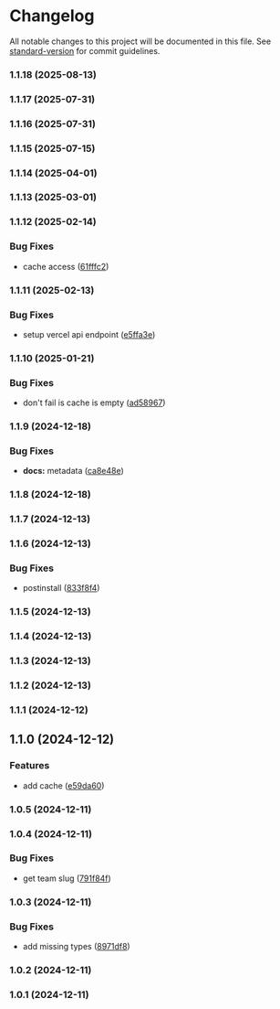 # Changelog

All notable changes to this project will be documented in this file. See [standard-version](https://github.com/conventional-changelog/standard-version) for commit guidelines.

### 1.1.18 (2025-08-13)

### 1.1.17 (2025-07-31)

### 1.1.16 (2025-07-31)

### 1.1.15 (2025-07-15)

### 1.1.14 (2025-04-01)

### 1.1.13 (2025-03-01)

### 1.1.12 (2025-02-14)


### Bug Fixes

* cache access ([61fffc2](https://github.com/vercel-labs/vercel-open/commit/61fffc20c19d4101bd908a7faea3619ad6aa7d6f))

### 1.1.11 (2025-02-13)


### Bug Fixes

* setup vercel api endpoint ([e5ffa3e](https://github.com/vercel-labs/vercel-open/commit/e5ffa3ec7c81f1d8058dc89ae2d24013be251338))

### 1.1.10 (2025-01-21)


### Bug Fixes

* don't fail is cache is empty ([ad58967](https://github.com/vercel-labs/vercel-open/commit/ad58967b7f00150cd7e44e7be250ef46c5882341))

### 1.1.9 (2024-12-18)


### Bug Fixes

* **docs:** metadata ([ca8e48e](https://github.com/vercel-labs/vercel-open/commit/ca8e48ec99ed51572052a21000d09e15a6e3ceeb))

### 1.1.8 (2024-12-18)

### 1.1.7 (2024-12-13)

### 1.1.6 (2024-12-13)


### Bug Fixes

* postinstall ([833f8f4](https://github.com/vercel-labs/vercel-open/commit/833f8f49aa37f13e3ce9e087f30f17ba74f9729c))

### 1.1.5 (2024-12-13)

### 1.1.4 (2024-12-13)

### 1.1.3 (2024-12-13)

### 1.1.2 (2024-12-13)

### 1.1.1 (2024-12-12)

## 1.1.0 (2024-12-12)


### Features

* add cache ([e59da60](https://github.com/vercel-labs/vercel-open/commit/e59da6059afaf46d3f1fef1b3108cb917949a2a8))

### 1.0.5 (2024-12-11)

### 1.0.4 (2024-12-11)


### Bug Fixes

* get team slug ([791f84f](https://github.com/vercel-labs/vercel-open/commit/791f84fa106ca3b29b5f0f695af391c3aa854794))

### 1.0.3 (2024-12-11)


### Bug Fixes

* add missing types ([8971df8](https://github.com/vercel-labs/vercel-open/commit/8971df8eb26739245fc4def46df4b710847f7f1b))

### 1.0.2 (2024-12-11)

### 1.0.1 (2024-12-11)
